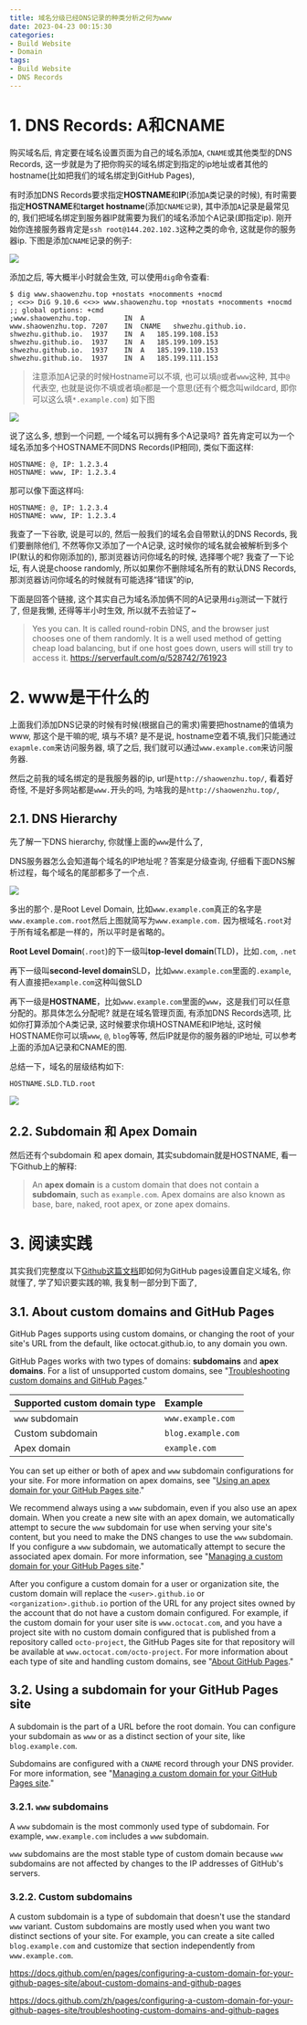 ```yaml
---
title: 域名分级已经DNS记录的种类分析之何为www
date: 2023-04-23 00:15:30
categories:
- Build Website
- Domain
tags:
- Build Website
- DNS Records
---
```


# 1. DNS Records: A和CNAME

购买域名后, 肯定要在域名设置页面为自己的域名添加`A`, `CNAME`或其他类型的DNS Records, 这一步就是为了把你购买的域名绑定到指定的ip地址或者其他的hostname(比如把我们的域名绑定到GitHub Pages), 

有时添加DNS Records要求指定**HOSTNAME**和**IP**(添加`A`类记录的时候), 有时需要指定**HOSTNAME**和**target hostname**(添加`CNAME记录`), 其中添加`A`记录是最常见的, 我们把域名绑定到服务器IP就需要为我们的域名添加个A记录(即指定ip). 刚开始你连接服务器肯定是`ssh root@144.202.102.3`这种之类的命令, 这就是你的服务器ip. 下图是添加`CNAME`记录的例子:

![](a.png)

添加之后, 等大概半小时就会生效, 可以使用`dig`命令查看:

```shell
$ dig www.shaowenzhu.top +nostats +nocomments +nocmd
; <<>> DiG 9.10.6 <<>> www.shaowenzhu.top +nostats +nocomments +nocmd
;; global options: +cmd
;www.shaowenzhu.top.		IN	A
www.shaowenzhu.top.	7207	IN	CNAME	shwezhu.github.io.
shwezhu.github.io.	1937	IN	A	185.199.108.153
shwezhu.github.io.	1937	IN	A	185.199.109.153
shwezhu.github.io.	1937	IN	A	185.199.110.153
shwezhu.github.io.	1937	IN	A	185.199.111.153
```

>  注意添加A记录的时候Hostname可以不填, 也可以填`@`或者`www`这种, 其中`@`代表空, 也就是说你不填或者填`@`都是一个意思(还有个概念叫wildcard, 即你可以这么填`*.example.com`) 如下图

![](b.png)

说了这么多, 想到一个问题, 一个域名可以拥有多个A记录吗? 首先肯定可以为一个域名添加多个HOSTNAME不同DNS Records(IP相同), 类似下面这样:
```shell
HOSTNAME: @, IP: 1.2.3.4
HOSTNAME: www, IP: 1.2.3.4
```

那可以像下面这样吗:
```shell
HOSTNAME: @, IP: 1.2.3.4
HOSTNAME: www, IP: 1.2.3.4
```

我查了一下谷歌, 说是可以的, 然后一般我们的域名会自带默认的DNS Records, 我们要删除他们, 不然等你又添加了一个A记录, 这时候你的域名就会被解析到多个IP(默认的和你刚添加的), 那浏览器访问你域名的时候, 选择哪个呢? 我查了一下论坛, 有人说是choose randomly, 所以如果你不删除域名所有的默认DNS Records, 那浏览器访问你域名的时候就有可能选择“错误”的ip, 

下面是回答个链接, 这个其实自己为域名添加俩不同的A记录用`dig`测试一下就行了, 但是我懒, 还得等半小时生效, 所以就不去验证了~

> Yes you can. It is called round-robin DNS, and the browser just chooses one of them randomly. It is a well used method of getting cheap load balancing, but if one host goes down, users will still try to access it. https://serverfault.com/q/528742/761923

# 2. www是干什么的

上面我们添加DNS记录的时候有时候(根据自己的需求)需要把hostname的值填为www, 那这个是干嘛的呢, 填与不填? 是不是说, hostname空着不填,我们只能通过`exapmle.com`来访问服务器, 填了之后, 我们就可以通过`www.example.com`来访问服务器. 

然后之前我的域名绑定的是我服务器的ip, url是`http://shaowenzhu.top/`, 看着好奇怪, 不是好多网站都是`www.`开头的吗, 为啥我的是`http://shaowenzhu.top/`,

## 2.1. DNS Hierarchy

先了解一下DNS hierarchy, 你就懂上面的`www`是什么了, 

DNS服务器怎么会知道每个域名的IP地址呢？答案是分级查询, 仔细看下面DNS解析过程，每个域名的尾部都多了一个点`.`

![](c.png)

多出的那个`.`是Root Level Domain, 比如`www.example.com`真正的名字是`www.example.com.root`然后上图就简写为`www.example.com.` 因为根域名`.root`对于所有域名都是一样的，所以平时是省略的。

**Root Level Domain**(`.root`)的下一级叫**top-level domain**(TLD)，比如`.com`, `.net`

再下一级叫**second-level domain**SLD，比如`www.example.com`里面的`.example`, 有人直接把`example.com`这种叫做SLD

再下一级是**HOSTNAME**，比如`www.example.com`里面的`www`，这是我们可以任意分配的。那具体怎么分配呢? 就是在域名管理页面, 有添加DNS Records选项, 比如你打算添加个A类记录, 这时候要求你填HOSTNAME和IP地址, 这时候HOSTNAME你可以填`www`, `@`, `blog`等等, 然后IP就是你的服务器的IP地址, 可以参考上面的添加A记录和CNAME的图. 

总结一下，域名的层级结构如下:

```
HOSTNAME.SLD.TLD.root
```

![](d.png)

## 2.2. Subdomain 和 Apex Domain

然后还有个subdomain 和 apex domain, 其实subdomain就是HOSTNAME, 看一下Github上的解释:

> An **apex domain** is a custom domain that does not contain a **subdomain**, such as `example.com`. Apex domains are also known as base, bare, naked, root apex, or zone apex domains. 

# 3. 阅读实践

其实我们完整度以下[Github这篇文档](https://docs.github.com/en/pages/configuring-a-custom-domain-for-your-github-pages-site/about-custom-domains-and-github-pages)即如何为GitHub pages设置自定义域名, 你就懂了, 学了知识要实践的嘛, 我复制一部分到下面了, 

## 3.1. About custom domains and GitHub Pages

GitHub Pages supports using custom domains, or changing the root of your site's URL from the default, like octocat.github.io, to any domain you own. 

GitHub Pages works with two types of domains: **subdomains** and **apex domains**. For a list of unsupported custom domains, see "[Troubleshooting custom domains and GitHub Pages](https://docs.github.com/en/pages/configuring-a-custom-domain-for-your-github-pages-site/troubleshooting-custom-domains-and-github-pages#custom-domain-names-that-are-unsupported)."

| Supported custom domain type | Example            |
| :--------------------------- | :----------------- |
| `www` subdomain              | `www.example.com`  |
| Custom subdomain             | `blog.example.com` |
| Apex domain                  | `example.com`      |

You can set up either or both of apex and `www` subdomain configurations for your site. For more information on apex domains, see "[Using an apex domain for your GitHub Pages site](https://docs.github.com/en/pages/configuring-a-custom-domain-for-your-github-pages-site/about-custom-domains-and-github-pages#using-an-apex-domain-for-your-github-pages-site)."

We recommend always using a `www` subdomain, even if you also use an apex domain. When you create a new site with an apex domain, we automatically attempt to secure the `www` subdomain for use when serving your site's content, but you need to make the DNS changes to use the `www` subdomain. If you configure a `www` subdomain, we automatically attempt to secure the associated apex domain. For more information, see "[Managing a custom domain for your GitHub Pages site](https://docs.github.com/en/pages/configuring-a-custom-domain-for-your-github-pages-site/managing-a-custom-domain-for-your-github-pages-site)."

After you configure a custom domain for a user or organization site, the custom domain will replace the `<user>.github.io` or `<organization>.github.io` portion of the URL for any project sites owned by the account that do not have a custom domain configured. For example, if the custom domain for your user site is `www.octocat.com`, and you have a project site with no custom domain configured that is published from a repository called `octo-project`, the GitHub Pages site for that repository will be available at `www.octocat.com/octo-project`. For more information about each type of site and handling custom domains, see "[About GitHub Pages](https://docs.github.com/en/pages/getting-started-with-github-pages/about-github-pages#types-of-github-pages-sites)."

## 3.2. Using a subdomain for your GitHub Pages site

A subdomain is the part of a URL before the root domain. You can configure your subdomain as `www` or as a distinct section of your site, like `blog.example.com`.

Subdomains are configured with a `CNAME` record through your DNS provider. For more information, see "[Managing a custom domain for your GitHub Pages site](https://docs.github.com/en/pages/configuring-a-custom-domain-for-your-github-pages-site/managing-a-custom-domain-for-your-github-pages-site#configuring-a-subdomain)."

### 3.2.1. `www` subdomains

A `www` subdomain is the most commonly used type of subdomain. For example, `www.example.com` includes a `www` subdomain.

`www` subdomains are the most stable type of custom domain because `www` subdomains are not affected by changes to the IP addresses of GitHub's servers.

### 3.2.2. Custom subdomains

A custom subdomain is a type of subdomain that doesn't use the standard `www` variant. Custom subdomains are mostly used when you want two distinct sections of your site. For example, you can create a site called `blog.example.com` and customize that section independently from `www.example.com`.

https://docs.github.com/en/pages/configuring-a-custom-domain-for-your-github-pages-site/about-custom-domains-and-github-pages

https://docs.github.com/zh/pages/configuring-a-custom-domain-for-your-github-pages-site/troubleshooting-custom-domains-and-github-pages
